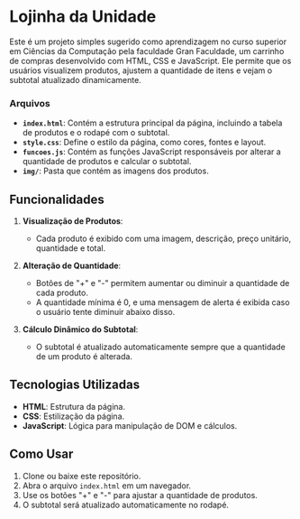 # Lojinha da Unidade

Este é um projeto simples sugerido como aprendizagem no curso superior em Ciências da Computação pela faculdade Gran Faculdade, um carrinho de compras desenvolvido com HTML, CSS e JavaScript. Ele permite que os usuários visualizem produtos, ajustem a quantidade de itens e vejam o subtotal atualizado dinamicamente.

### Arquivos

- **`index.html`**: Contém a estrutura principal da página, incluindo a tabela de produtos e o rodapé com o subtotal.
- **`style.css`**: Define o estilo da página, como cores, fontes e layout.
- **`funcoes.js`**: Contém as funções JavaScript responsáveis por alterar a quantidade de produtos e calcular o subtotal.
- **`img/`**: Pasta que contém as imagens dos produtos.

## Funcionalidades

1. **Visualização de Produtos**:
   - Cada produto é exibido com uma imagem, descrição, preço unitário, quantidade e total.

2. **Alteração de Quantidade**:
   - Botões de "+" e "-" permitem aumentar ou diminuir a quantidade de cada produto.
   - A quantidade mínima é 0, e uma mensagem de alerta é exibida caso o usuário tente diminuir abaixo disso.

3. **Cálculo Dinâmico do Subtotal**:
   - O subtotal é atualizado automaticamente sempre que a quantidade de um produto é alterada.

## Tecnologias Utilizadas

- **HTML**: Estrutura da página.
- **CSS**: Estilização da página.
- **JavaScript**: Lógica para manipulação de DOM e cálculos.

## Como Usar

1. Clone ou baixe este repositório.
2. Abra o arquivo `index.html` em um navegador.
3. Use os botões "+" e "-" para ajustar a quantidade de produtos.
4. O subtotal será atualizado automaticamente no rodapé.